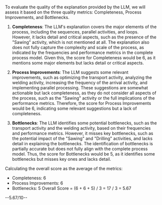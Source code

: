 To evaluate the quality of the explanation provided by the LLM, we will assess it based on the three quality metrics: Completeness, Process Improvements, and Bottlenecks.

1. **Completeness**: The LLM's explanation covers the major elements of the process, including the sequences, parallel activities, and loops. However, it lacks detail and critical aspects, such as the presence of the "Sawing" activity, which is not mentioned at all. The explanation also does not fully capture the complexity and scale of the process, as indicated by the frequencies and performance metrics in the complete process model. Given this, the score for Completeness would be 6, as it mentions some major elements but lacks detail or critical aspects.

2. **Process Improvements**: The LLM suggests some relevant improvements, such as optimizing the transport activity, analyzing the welding activity, increasing the frequency of the arrival activity, and implementing parallel processing. These suggestions are somewhat actionable but lack completeness, as they do not consider all aspects of the process, such as the "Sawing" activity or the full implications of the performance metrics. Therefore, the score for Process Improvements would be 6, indicating some relevant suggestions but a lack of completeness.

3. **Bottlenecks**: The LLM identifies some potential bottlenecks, such as the transport activity and the welding activity, based on their frequencies and performance metrics. However, it misses key bottlenecks, such as the potential impact of the "Sawing" and "Drilling" activities, and lacks detail in explaining the bottlenecks. The identification of bottlenecks is partially accurate but does not fully align with the complete process model. Thus, the score for Bottlenecks would be 5, as it identifies some bottlenecks but misses key ones and lacks detail.

Calculating the overall score as the average of the metrics:
- Completeness: 6
- Process Improvements: 6
- Bottlenecks: 5
Overall Score = (6 + 6 + 5) / 3 = 17 / 3 = 5.67

--5.67/10--